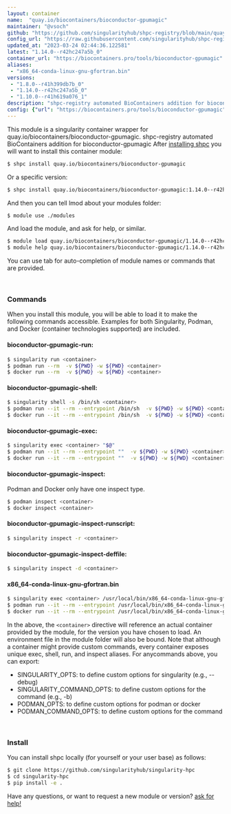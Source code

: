 ```yaml
---
layout: container
name:  "quay.io/biocontainers/bioconductor-gpumagic"
maintainer: "@vsoch"
github: "https://github.com/singularityhub/shpc-registry/blob/main/quay.io/biocontainers/bioconductor-gpumagic/container.yaml"
config_url: "https://raw.githubusercontent.com/singularityhub/shpc-registry/main/quay.io/biocontainers/bioconductor-gpumagic/container.yaml"
updated_at: "2023-03-24 02:44:36.122581"
latest: "1.14.0--r42hc247a5b_0"
container_url: "https://biocontainers.pro/tools/bioconductor-gpumagic"
aliases:
 - "x86_64-conda-linux-gnu-gfortran.bin"
versions:
 - "1.8.0--r41h399db7b_0"
 - "1.14.0--r42hc247a5b_0"
 - "1.10.0--r41h619a076_1"
description: "shpc-registry automated BioContainers addition for bioconductor-gpumagic"
config: {"url": "https://biocontainers.pro/tools/bioconductor-gpumagic", "maintainer": "@vsoch", "description": "shpc-registry automated BioContainers addition for bioconductor-gpumagic", "latest": {"1.14.0--r42hc247a5b_0": "sha256:3c73af63c14dc74c5fde9efa0af35406488eea7db5407eda29eb8dc95bd237a0"}, "tags": {"1.8.0--r41h399db7b_0": "sha256:c3f94f30b30c35d1b78b6dd2d5c548839bd77e3f8b972427a6e833e3dd4f1b9d", "1.14.0--r42hc247a5b_0": "sha256:3c73af63c14dc74c5fde9efa0af35406488eea7db5407eda29eb8dc95bd237a0", "1.10.0--r41h619a076_1": "sha256:fc7f15d78b2abd3a82706c0f00448aa25f3086bd0c9fb69e32eef8cce1a09573"}, "docker": "quay.io/biocontainers/bioconductor-gpumagic", "aliases": {"x86_64-conda-linux-gnu-gfortran.bin": "/usr/local/bin/x86_64-conda-linux-gnu-gfortran.bin"}}
---
```


This module is a singularity container wrapper for quay.io/biocontainers/bioconductor-gpumagic.
shpc-registry automated BioContainers addition for bioconductor-gpumagic
After [installing shpc](#install) you will want to install this container module:


```bash
$ shpc install quay.io/biocontainers/bioconductor-gpumagic
```

Or a specific version:

```bash
$ shpc install quay.io/biocontainers/bioconductor-gpumagic:1.14.0--r42hc247a5b_0
```

And then you can tell lmod about your modules folder:

```bash
$ module use ./modules
```

And load the module, and ask for help, or similar.

```bash
$ module load quay.io/biocontainers/bioconductor-gpumagic/1.14.0--r42hc247a5b_0
$ module help quay.io/biocontainers/bioconductor-gpumagic/1.14.0--r42hc247a5b_0
```

You can use tab for auto-completion of module names or commands that are provided.

<br>

### Commands

When you install this module, you will be able to load it to make the following commands accessible.
Examples for both Singularity, Podman, and Docker (container technologies supported) are included.

#### bioconductor-gpumagic-run:

```bash
$ singularity run <container>
$ podman run --rm  -v ${PWD} -w ${PWD} <container>
$ docker run --rm  -v ${PWD} -w ${PWD} <container>
```

#### bioconductor-gpumagic-shell:

```bash
$ singularity shell -s /bin/sh <container>
$ podman run --it --rm --entrypoint /bin/sh  -v ${PWD} -w ${PWD} <container>
$ docker run --it --rm --entrypoint /bin/sh  -v ${PWD} -w ${PWD} <container>
```

#### bioconductor-gpumagic-exec:

```bash
$ singularity exec <container> "$@"
$ podman run --it --rm --entrypoint ""  -v ${PWD} -w ${PWD} <container> "$@"
$ docker run --it --rm --entrypoint ""  -v ${PWD} -w ${PWD} <container> "$@"
```

#### bioconductor-gpumagic-inspect:

Podman and Docker only have one inspect type.

```bash
$ podman inspect <container>
$ docker inspect <container>
```

#### bioconductor-gpumagic-inspect-runscript:

```bash
$ singularity inspect -r <container>
```

#### bioconductor-gpumagic-inspect-deffile:

```bash
$ singularity inspect -d <container>
```


#### x86_64-conda-linux-gnu-gfortran.bin

```bash
$ singularity exec <container> /usr/local/bin/x86_64-conda-linux-gnu-gfortran.bin
$ podman run --it --rm --entrypoint /usr/local/bin/x86_64-conda-linux-gnu-gfortran.bin   -v ${PWD} -w ${PWD} <container> -c " $@"
$ docker run --it --rm --entrypoint /usr/local/bin/x86_64-conda-linux-gnu-gfortran.bin   -v ${PWD} -w ${PWD} <container> -c " $@"
```



In the above, the `<container>` directive will reference an actual container provided
by the module, for the version you have chosen to load. An environment file in the
module folder will also be bound. Note that although a container
might provide custom commands, every container exposes unique exec, shell, run, and
inspect aliases. For anycommands above, you can export:

 - SINGULARITY_OPTS: to define custom options for singularity (e.g., --debug)
 - SINGULARITY_COMMAND_OPTS: to define custom options for the command (e.g., -b)
 - PODMAN_OPTS: to define custom options for podman or docker
 - PODMAN_COMMAND_OPTS: to define custom options for the command

<br>

### Install

You can install shpc locally (for yourself or your user base) as follows:

```bash
$ git clone https://github.com/singularityhub/singularity-hpc
$ cd singularity-hpc
$ pip install -e .
```

Have any questions, or want to request a new module or version? [ask for help!](https://github.com/singularityhub/singularity-hpc/issues)